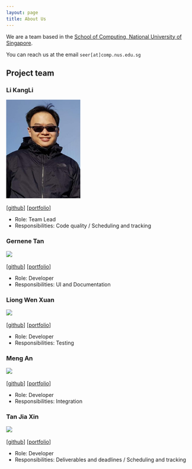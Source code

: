 ```yaml
---
layout: page
title: About Us
---
```


We are a team based in the [School of Computing, National University of Singapore](http://www.comp.nus.edu.sg).

You can reach us at the email `seer[at]comp.nus.edu.sg`

## Project team

### Li KangLi

<img src="images/lkldev.png" width="200px">

[[github](https://github.com/lkldev)]
[[portfolio](team/lkldev.md)]

* Role: Team Lead
* Responsibilities: Code quality / Scheduling and tracking

### Gernene Tan


<img src="images/johndoe.png" width="200px">

[[github](http://github.com/Gernene)]
[[portfolio](team/gernene.md)]

* Role: Developer
* Responsibilities: UI and Documentation

### Liong Wen Xuan


<img src="images/johndoe.png" width="200px">

[[github](http://github.com/wxliong)] [[portfolio](team/wxliong.md)]

* Role: Developer
* Responsibilities: Testing

### Meng An

<img src="images/johndoe.png" width="200px">

[[github](http://github.com/evaderfati)]
[[portfolio](team/evaderfati.md)]

* Role: Developer
* Responsibilities: Integration

### Tan Jia Xin

<img src="images/johndoe.png" width="200px">

[[github](http://github.com/jxt00)]
[[portfolio](team/jxt00.md)]

* Role: Developer
* Responsibilities: Deliverables and deadlines / Scheduling and tracking
